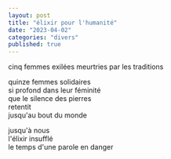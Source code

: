 ```yaml
---
layout: post
title: "élixir pour l'humanité"
date: "2023-04-02"
categories: "divers"
published: true
---
```


cinq femmes exilées
meurtries par les traditions  

quinze femmes solidaires  
si profond dans leur féminité  
que le silence des pierres  
retentit  
jusqu'au bout du monde  

jusqu'à nous  
l'élixir insufflé  
le temps d'une parole en danger  
